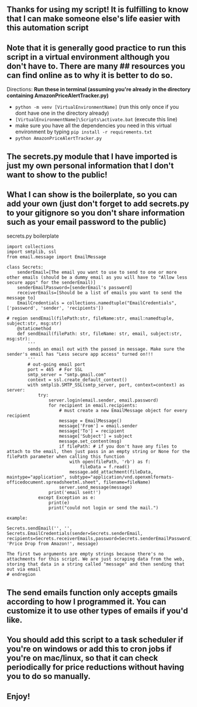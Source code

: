 ## Thanks for using my script! It is fulfilling to know that I can make someone else's life easier with this automation script

## Note that it is generally good practice to run this script in a virtual environment although you don't have to. There are many ## resources you can find online as to why it is better to do so.

Directions:
__Run these in terminal (assuming you're already in the directory containing AmazonPriceAlertTracker.py)__
* ```python -m venv [VirtualEnvironmentName]``` (run this only once if you dont have one in the directory already)
* ```[VirtualEnvironmentName]\Scripts\activate.bat``` (execute this line)
* make sure you have all the dependencies you need in this virtual environment by typing ```pip install -r requirements.txt```
* ```python AmazonPriceAlertTracker.py```

## The secrets.py module that I have imported is just my own personal information that I don't want to show to the public!
## What I can show is the boilerplate, so you can add your own (just don't forget to add secrets.py to your gitignore so you don't share information such as your email password to the public)
secrets.py boilerplate
```
import collections
import smtplib, ssl
from email.message import EmailMessage

class Secrets:
    senderEmail=[The email you want to use to send to one or more other emails (should be a dummy email as you will have to "Allow less secure apps" for the senderEmail)]
    senderEmailPassword=[senderEmail's password]
    receiverEmails=[Should be a list of emails you want to send the message to]
    EmailCredentials = collections.namedtuple("EmailCredentials", ['password', 'sender', 'recipients'])

# region sendEmail(filePath:str, fileName:str, email:namedtuple, subject:str, msg:str)
    @staticmethod
    def sendEmail(filePath: str, fileName: str, email, subject:str, msg:str):
        '''
        sends an email out with the passed in message. Make sure the sender's email has "Less secure app access" turned on!!!
        '''
        # out-going email port
        port = 465  # For SSL
        smtp_server = "smtp.gmail.com"
        context = ssl.create_default_context()
        with smtplib.SMTP_SSL(smtp_server, port, context=context) as server:
            try:
                server.login(email.sender, email.password)
                for recipient in email.recipients:
                    # must create a new EmailMessage object for every recipient
                    message = EmailMessage()
                    message['From'] = email.sender
                    message['To'] = recipient
                    message['Subject'] = subject
                    message.set_content(msg)
                    if filePath: # if you don't have any files to attach to the email, then just pass in an empty string or None for the filePath parameter when calling this function
                        with open(filePath, 'rb') as f:
                            fileData = f.read()
                        message.add_attachment(fileData, maintype="application", subtype="application/vnd.openxmlformats-officedocument.spreadsheetml.sheet", filename=fileName)
                    server.send_message(message)
                print('email sent!')
            except Exception as e:
                print(e)
                print("could not login or send the mail.")

example:

Secrets.sendEmail('', '', Secrets.EmailCredentials(sender=Secrets.senderEmail, recipients=Secrets.receiverEmails,password=Secrets.senderEmailPassword), 'Price Drop from Amazon!', message)

The first two arguments are empty strings because there's no attachments for this script. We are just scraping data from the web, storing that data in a string called "message" and then sending that out via email
# endregion

```

## The send emails function only accepts gmails according to how I programmed it. You can customize it to use other types of emails if you'd like.
## You should add this script to a task scheduler if you're on windows or add this to cron jobs if you're on mac/linux, so that it can check periodically for price reductions without having you to do so manually.

## Enjoy!